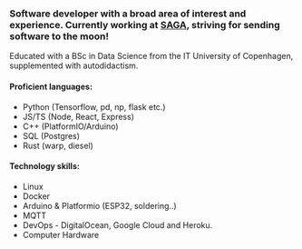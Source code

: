 ### Software developer with a broad area of interest and experience. Currently working at [SAGA](https://asaga.space), striving for sending software to the moon!
Educated with a BSc in Data Science from the IT University of Copenhagen, supplemented with autodidactism.

#### Proficient languages:
* Python (Tensorflow, pd, np, flask etc.)
* JS/TS (Node, React, Express)
* C++ (PlatformIO/Arduino)
* SQL (Postgres)
* Rust (warp, diesel)

#### Technology skills:
* Linux
* Docker
* Arduino & Platformio (ESP32, soldering..)
* MQTT
* DevOps - DigitalOcean, Google Cloud and Heroku.
* Computer Hardware

<!--
**MariusVB/MariusVB** is a ✨ _special_ ✨ repository because its `README.md` (this file) appears on your GitHub profile.

Here are some ideas to get you started:

- 🔭 I’m currently working on ...
- 🌱 I’m currently learning ...
- 👯 I’m looking to collaborate on ...
- 🤔 I’m looking for help with ...
- 💬 Ask me about ...
- 📫 How to reach me: ...
- 😄 Pronouns: ...
- ⚡ Fun fact: ...
-->
